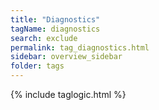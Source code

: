 ```yaml
---
title: "Diagnostics"
tagName: diagnostics
search: exclude
permalink: tag_diagnostics.html
sidebar: overview_sidebar
folder: tags
---
```

{% include taglogic.html %}
